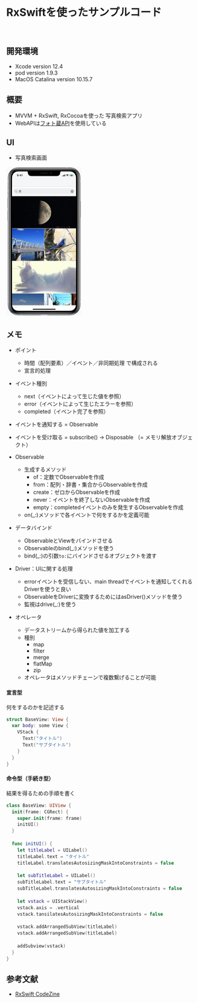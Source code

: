 RxSwiftを使ったサンプルコード
====
　
## 開発環境
- Xcode version 12.4
- pod version 1.9.3
- MacOS Catalina version 10.15.7

## 概要
- MVVM + RxSwift, RxCocoaを使った 写真検索アプリ
- WebAPIは[フォト蔵API](http://photozou.jp/basic/api_method_search_public)を使用している

## UI
- 写真検索画面
<td><img width="200" src="README_Images/main_screen.png"></td>

## メモ

- ポイント
  - 時間（配列要素）／イベント／非同期処理 で構成される
  - 宣言的処理

- イベント種別
  - next（イベントによって生じた値を参照）
  - error（イベントによって生じたエラーを参照）
  - completed（イベント完了を参照）
- イベントを通知する = Observable
- イベントを受け取る = subscribe() -> Disposable （= メモリ解放オブジェクト）

- Observable
  - 生成するメソッド
    - of：定数でObservableを作成
    - from：配列・辞書・集合からObservableを作成
    - create：ゼロからObservableを作成
    - never：イベントを終了しないObservableを作成
    - empty：completedイベントのみを発生するObservableを作成
  - on(_:)メソッドで各イベントで何をするかを定義可能

- データバインド
  - ObservableとViewをバインドさせる
  - Observableのbind(_:)メソッドを使う
  - bind(_:)の引数`to:`にバインドさせるオブジェクトを渡す

- Driver：UIに関する処理
  - errorイベントを受信しない、main threadでイベントを通知してくれるDriverを使うと良い
  - ObservableをDriverに変換するためにはasDriver()メソッドを使う
  - 監視はdrive(_:)を使う

- オペレータ
  - データストリームから得られた値を加工する
  - 種別
    - map
    - filter
    - merge
    - flatMap
    - zip
  - オペレータはメソッドチェーンで複数繋げることが可能

#### 宣言型
何をするのかを記述する

```swift
struct BaseView: View {
  var body: some View {
    VStack {
      Text("タイトル")
      Text("サブタイトル")
    }
  }
}
```

#### 命令型（手続き型）
結果を得るための手順を書く

```swift
class BaseView: UIView {
  init(frame: CGRect) {
    super.init(frame: frame)
    initUI()
  }

  func initUI() {
    let titleLabel = UILabel()
    titleLabel.text = "タイトル"
    titleLabel.translatesAutosizingMaskIntoConstraints = false

    let subTitleLabel = UILabel()
    subTitleLabel.text = "サブタイトル"
    subTitleLabel.translatesAutosizingMaskIntoConstraints = false

    let vstack = UIStackView()
    vstack.axis = .vertical
    vstack.tansilatesAutosizingMaskIntoConstraints = false

    vstack.addArrangedSubView(titleLabel)
    vstack.addArrangedSubView(titleLabel)

    addSubview(vstack)
  }
}
```

## 参考文献
- [RxSwift CodeZine](https://codezine.jp/article/detail/11000)


